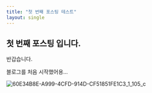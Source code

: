 ```yaml
---
title: "첫 번째 포스팅 테스트"
layout: single
---
```



## 첫 번째 포스팅 입니다.

반갑습니다.

블로그를 처음 시작했어용...

![60E34B8E-A999-4CFD-914D-CF51851FE1C3_1_105_c](/Users/leahshin/Documents/GitHub/leahnote01.github.io/images/2023-05-31-first-posting/60E34B8E-A999-4CFD-914D-CF51851FE1C3_1_105_c.jpeg)
